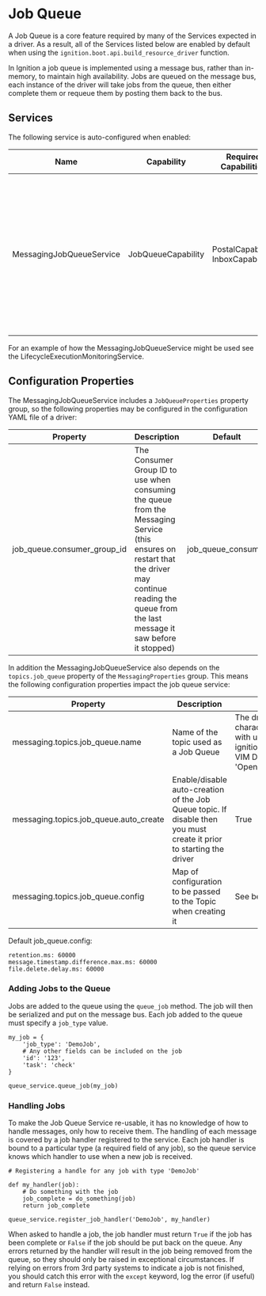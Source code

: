 # Job Queue

A Job Queue is a core feature required by many of the Services expected in a driver. As a result, all of the Services listed below are enabled by default when using the `ignition.boot.api.build_resource_driver` function. 

In Ignition a job queue is implemented using a message bus, rather than in-memory, to maintain high availability. Jobs are queued on the message bus, each instance of the driver will take jobs from the queue, then either complete them or requeue them by posting them back to the bus.

## Services

The following service is auto-configured when enabled:

| Name                     | Capability         | Required Capabilities             | Bootstrap Enable/Disable flag       | Description                                                                                                                                     |
| ------------------------ | ------------------ | --------------------------------- | ----------------------------------- | ----------------------------------------------------------------------------------------------------------------------------------------------- |
| MessagingJobQueueService | JobQueueCapability | PostalCapability, InboxCapability | bootstrap.job_queue.service_enabled | Handles receiving jobs, passing them off to registered handlers, before requeing them if the handling indicates the job cannot be completed yet |

For an example of how the MessagingJobQueueService might be used see the LifecycleExecutionMonitoringService.

## Configuration Properties

The MessagingJobQueueService includes a `JobQueueProperties` property group, so the following properties may be configured in the configuration YAML file of a driver:

| Property | Description | Default |
| --- | --- | --- |
| job_queue.consumer_group_id | The Consumer Group ID to use when consuming the queue from the Messaging Service (this ensures on restart that the driver may continue reading the queue from the last message it saw before it stopped) | job_queue_consumer | 

In addition the MessagingJobQueueService also depends on the `topics.job_queue` property of the `MessagingProperties` group. This means the following configuration properties impact the job queue service:

| Property | Description | Default |
| --- | --- | --- |
| messaging.topics.job_queue.name | Name of the topic used as a Job Queue | The driver's app name with special characters removed and spaces replaced with underscores (e.g. ignition.build_resource_driver('Openstack VIM Driver') generates a topic name of 'Openstack_VIM_Driver') | 
| messaging.topics.job_queue.auto_create | Enable/disable auto-creation of the Job Queue topic. If disable then you must create it prior to starting the driver | True |
| messaging.topics.job_queue.config | Map of configuration to be passed to the Topic when creating it | See below |

Default job_queue.config:

```
retention.ms: 60000
message.timestamp.difference.max.ms: 60000
file.delete.delay.ms: 60000
```

### Adding Jobs to the Queue

Jobs are added to the queue using the `queue_job` method. The job will then be serialized and put on the message bus. Each job added to the queue must specify a `job_type` value.

```
my_job = {
    'job_type': 'DemoJob',
    # Any other fields can be included on the job
    'id': '123',
    'task': 'check'
}

queue_service.queue_job(my_job)
```

### Handling Jobs

To make the Job Queue Service re-usable, it has no knowledge of how to handle messages, only how to receive them. The handling of each message is covered by a job handler registered to the service. Each job handler is bound to a particular type (a required field of any job), so the queue service knows which handler to use when a new job is received.

```
# Registering a handle for any job with type 'DemoJob'

def my_handler(job):
    # Do something with the job
    job_complete = do_something(job)
    return job_complete

queue_service.register_job_handler('DemoJob', my_handler)
```

When asked to handle a job, the job handler must return `True` if the job has been complete or `False` if the job should be put back on the queue. Any errors returned by the handler will result in the job being removed from the queue, so they should only be raised in exceptional circumstances. If relying on errors from 3rd party systems to indicate a job is not finished, you should catch this error with the `except` keyword, log the error (if useful) and return `False` instead. 